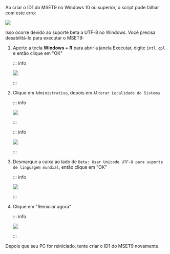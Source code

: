 Ao criar o ID1 do MSET9 no Windows 10 ou superior, o script pode falhar com este erro:

![](/images/screenshots/troubleshooting/234.png)

Isso ocorre devido ao suporte beta a UTF-8 no Windows. Você precisa desabilitá-lo para executar o MSET9:

1. Aperte a tecla **Windows + R** para abrir a janela Executar, digite `intl.cpl` e então clique em "OK"

    ::: info

    ![](/images/screenshots/troubleshooting/234run.png)

    :::

2. Clique em `Administrativo`, depois em `Alterar Localidade do Sistema`

    ::: info

    ![](/images/screenshots/troubleshooting/234region.png)

    :::

    ::: info

    ![](/images/screenshots/troubleshooting/234administrative.png)

    :::

3. Desmarque a caixa ao lado de `Beta: Usar Unicode UTF-8 para suporte de linguagem mundial`, então clique em "OK"

    ::: info

    ![](/images/screenshots/troubleshooting/234locale.png)

    :::

4. Clique em "Reiniciar agora"

    ::: info

    ![](/images/screenshots/troubleshooting/234restart.png)

    :::

Depois que seu PC for reiniciado, tente criar o ID1 do MSET9 novamente.
